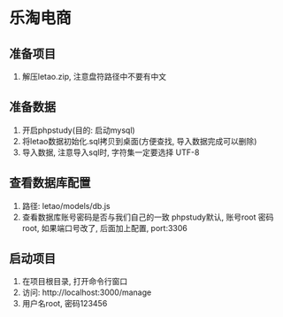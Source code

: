 # 乐淘电商
## 准备项目
1. 解压letao.zip, 注意盘符路径中不要有中文

## 准备数据
1. 开启phpstudy(目的: 启动mysql)
2. 将letao数据初始化.sql拷贝到桌面(方便查找, 导入数据完成可以删除)
3. 导入数据, 注意导入sql时, 字符集一定要选择 UTF-8

## 查看数据库配置
1. 路径: letao/models/db.js
2. 查看数据库账号密码是否与我们自己的一致
    phpstudy默认, 账号root 密码root,
    如果端口号改了, 后面加上配置, port:3306

## 启动项目
1. 在项目根目录, 打开命令行窗口
2. 访问: http://localhost:3000/manage
3. 用户名root, 密码123456

